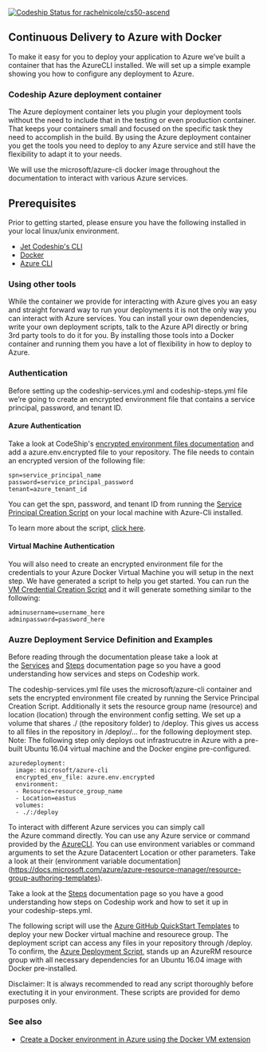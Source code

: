 [ ![Codeship Status for rachelnicole/cs50-ascend](https://app.codeship.com/projects/2e799880-a2ce-0134-f153-76e92e43cf6d/status?branch=JD-Dev)](https://app.codeship.com/projects/190079)

## Continuous Delivery to Azure with Docker

To make it easy for you to deploy your application to Azure we’ve built a container that has the AzureCLI installed. We will set up a simple example showing you how to configure any deployment to Azure.

### Codeship Azure deployment container

The Azure deployment container lets you plugin your deployment tools without the need to include that in the testing or even production container. That keeps your containers small and focused on the specific task they need to accomplish in the build. By using the Azure deployment container you get the tools you need to deploy to any Azure service and still have the flexibility to adapt it to your needs.

We will use the microsoft/azure-cli docker image throughout the documentation to interact with various Azure services.

## Prerequisites

Prior to getting started, please ensure you have the following installed in your local linux/unix environment.
- [Jet Codeship's CLI](https://documentation.codeship.com/pro/getting-started/installation/)
- [Docker](https://www.docker.com/products/overview)
- [Azure CLI](https://docs.microsoft.com/azure/xplat-cli-install)

### Using other tools

While the container we provide for interacting with Azure gives you an easy and straight forward way to run your deployments it is not the only way you can interact with Azure services. You can install your own dependencies, write your own deployment scripts, talk to the Azure API directly or bring 3rd party tools to do it for you. By installing those tools into a Docker container and running them you have a lot of flexibility in how to deploy to Azure.

### Authentication

Before setting up the codeship-services.yml and codeship-steps.yml file we’re going to create an encrypted environment file that contains a service principal, password, and tenant ID.

#### Azure Authentication
Take a look at CodeShip's [encrypted environment files documentation](https://documentation.codeship.com/pro/getting-started/encryption/) and add a azure.env.encrypted file to your repository. The file needs to contain an encrypted version of the following file:

```
spn=service_principal_name
password=service_principal_password
tenant=azure_tenant_id
```
You can get the spn, password, and tenant ID from running the [Service Principal Creation Script](local_scripts/create_serviceprincipal.sh) on your local machine with Azure-Cli installed.

To learn more about the script, [click here](local_scripts/create_serviceprincipal.md).

#### Virtual Machine Authentication

You will also need to create an encrypted environment file for the credentials to your Azure Docker Virtual Machine you will setup in the next step. We have generated a script to help you get started. You can run the [VM Credential Creation Script](local_scripts/create_vm_creds.sh) and it will generate something similar to the following:

```
adminusername=username_here
adminpassword=password_here
```

### Auzre Deployment Service Definition and Examples

Before reading through the documentation please take a look at the [Services](https://documentation.codeship.com/pro/getting-started/services/) and [Steps](https://documentation.codeship.com/pro/getting-started/steps/) documentation page so you have a good understanding how services and steps on Codeship work.

The codeship-services.yml file uses the microsoft/azure-cli container and sets the encrypted environment file created by running the Service Principal Creation Script. Additionally it sets the resource group name (resource) and location (location) through the environment config setting. We set up a volume that shares ./ (the repository folder) to /deploy. This gives us access to all files in the repository in /deploy/... for the following deployment step. Note: The following step only deploys out infrastrucutre in Azure with a pre-built Ubuntu 16.04 virtual machine and the Docker engine pre-configured.

```
azuredeployment:
  image: microsoft/azure-cli
  encrypted_env_file: azure.env.encrypted
  environment:
  - Resource=resource_group_name
  - Location=eastus
  volumes:
  - ./:/deploy
```

To interact with different Azure services you can simply call the Azure command directly. You can use any Azure service or command provided by the [AzureCLI](https://docs.microsoft.com/azure/xplat-cli-install). You can use environment variables or command arguments to set the Azure Datacentert Location or other parameters. Take a look at their (environment variable documentation](https://docs.microsoft.com/azure/azure-resource-manager/resource-group-authoring-templates).

Take a look at the [Steps](https://documentation.codeship.com/pro/getting-started/steps/) documentation page so you have a good understanding how steps on Codeship work and how to set it up in your codeship-steps.yml.

The following script will use the [Azure GitHub QuickStart Templates](https://github.com/Azure/azure-quickstart-templates) to deploy your new Docker virtual machine and resourece group. The deployment script can access any files in your repository through /deploy. To confirm, the [Azure Deployment Script](deployment/azure_deploy.sh), stands up an AzureRM resource group with all necessary dependencies for an Ubuntu 16.04 image with Docker pre-installed. 

Disclaimer: It is always recommended to read any script thoroughly before exectuting it in your environment. These scripts are provided for demo purposes only.

### See also

- [Create a Docker environment in Azure using the Docker VM extension](https://docs.microsoft.com/azure/virtual-machines/virtual-machines-linux-dockerextension)
